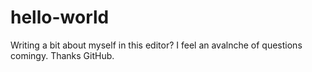 # hello-world
Writing a bit about myself in this editor? I feel an avalnche of questions comingy. Thanks GitHub. 
